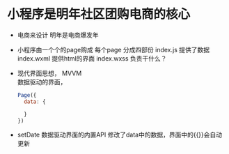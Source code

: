 # 小程序是明年社区团购电商的核心
- 电商来设计
  明年是电商爆发年
- 小程序由一个个的page购成
  每个page 分成四部份 
  index.js 提供了数据
  index.wxml 提供html的界面
  index.wxss 负责干什么？ 

- 现代界面思想， MVVM  
  数据驱动的界面， 
  ```js
  Page({
    data: {

    }
  })
- setDate 数据驱动界面的内置API
   修改了data中的数据，界面中的{{}}会自动更新